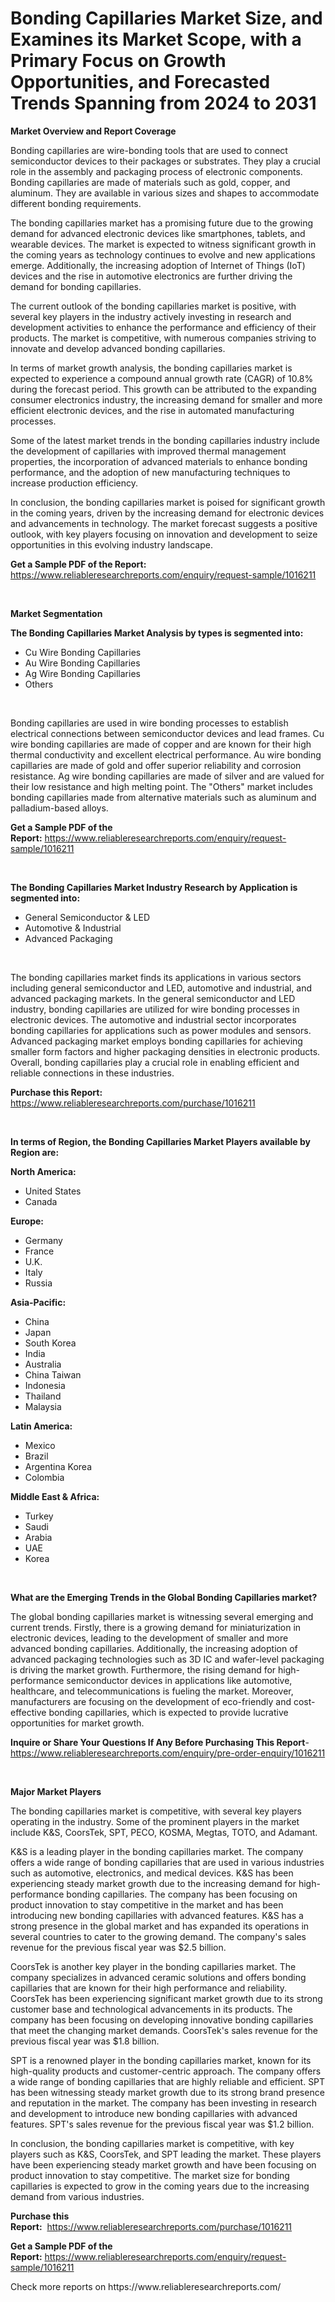 <p><h1>Bonding Capillaries Market Size, and Examines its Market Scope, with a Primary Focus on Growth Opportunities, and Forecasted Trends Spanning from 2024 to 2031</h1></p><p><strong>Market Overview and Report Coverage</strong></p>
<p><p>Bonding capillaries are wire-bonding tools that are used to connect semiconductor devices to their packages or substrates. They play a crucial role in the assembly and packaging process of electronic components. Bonding capillaries are made of materials such as gold, copper, and aluminum. They are available in various sizes and shapes to accommodate different bonding requirements.</p><p>The bonding capillaries market has a promising future due to the growing demand for advanced electronic devices like smartphones, tablets, and wearable devices. The market is expected to witness significant growth in the coming years as technology continues to evolve and new applications emerge. Additionally, the increasing adoption of Internet of Things (IoT) devices and the rise in automotive electronics are further driving the demand for bonding capillaries.</p><p>The current outlook of the bonding capillaries market is positive, with several key players in the industry actively investing in research and development activities to enhance the performance and efficiency of their products. The market is competitive, with numerous companies striving to innovate and develop advanced bonding capillaries.</p><p>In terms of market growth analysis, the bonding capillaries market is expected to experience a compound annual growth rate (CAGR) of 10.8% during the forecast period. This growth can be attributed to the expanding consumer electronics industry, the increasing demand for smaller and more efficient electronic devices, and the rise in automated manufacturing processes.</p><p>Some of the latest market trends in the bonding capillaries industry include the development of capillaries with improved thermal management properties, the incorporation of advanced materials to enhance bonding performance, and the adoption of new manufacturing techniques to increase production efficiency.</p><p>In conclusion, the bonding capillaries market is poised for significant growth in the coming years, driven by the increasing demand for electronic devices and advancements in technology. The market forecast suggests a positive outlook, with key players focusing on innovation and development to seize opportunities in this evolving industry landscape.</p></p>
<p><strong>Get a Sample PDF of the Report:</strong> <a href="https://www.reliableresearchreports.com/enquiry/request-sample/1016211">https://www.reliableresearchreports.com/enquiry/request-sample/1016211</a></p>
<p>&nbsp;</p>
<p><strong>Market Segmentation</strong></p>
<p><strong>The Bonding Capillaries Market Analysis by types is segmented into:</strong></p>
<p><ul><li>Cu Wire Bonding Capillaries</li><li>Au Wire Bonding Capillaries</li><li>Ag Wire Bonding Capillaries</li><li>Others</li></ul></p>
<p>&nbsp;</p>
<p><p>Bonding capillaries are used in wire bonding processes to establish electrical connections between semiconductor devices and lead frames. Cu wire bonding capillaries are made of copper and are known for their high thermal conductivity and excellent electrical performance. Au wire bonding capillaries are made of gold and offer superior reliability and corrosion resistance. Ag wire bonding capillaries are made of silver and are valued for their low resistance and high melting point. The "Others" market includes bonding capillaries made from alternative materials such as aluminum and palladium-based alloys.</p></p>
<p><strong>Get a Sample PDF of the Report:</strong>&nbsp;<a href="https://www.reliableresearchreports.com/enquiry/request-sample/1016211">https://www.reliableresearchreports.com/enquiry/request-sample/1016211</a></p>
<p>&nbsp;</p>
<p><strong>The Bonding Capillaries Market Industry Research by Application is segmented into:</strong></p>
<p><ul><li>General Semiconductor & LED</li><li>Automotive & Industrial</li><li>Advanced Packaging</li></ul></p>
<p>&nbsp;</p>
<p><p>The bonding capillaries market finds its applications in various sectors including general semiconductor and LED, automotive and industrial, and advanced packaging markets. In the general semiconductor and LED industry, bonding capillaries are utilized for wire bonding processes in electronic devices. The automotive and industrial sector incorporates bonding capillaries for applications such as power modules and sensors. Advanced packaging market employs bonding capillaries for achieving smaller form factors and higher packaging densities in electronic products. Overall, bonding capillaries play a crucial role in enabling efficient and reliable connections in these industries.</p></p>
<p><strong>Purchase this Report:</strong>&nbsp; <a href="https://www.reliableresearchreports.com/purchase/1016211">https://www.reliableresearchreports.com/purchase/1016211</a></p>
<p>&nbsp;</p>
<p><strong>In terms of Region, the Bonding Capillaries Market Players available by Region are:</strong></p>
<p>
    <p> <strong> North America: </strong>
        <ul>
            <li>United States</li>
            <li>Canada</li>
        </ul>
        </p> 
    <p> <strong> Europe: </strong>
        <ul>
            <li>Germany</li>
            <li>France</li>
            <li>U.K.</li>
            <li>Italy</li>
            <li>Russia</li>
        </ul>
        </p> 
    <p> <strong> Asia-Pacific: </strong>
        <ul>
            <li>China</li>
            <li>Japan</li>
            <li>South Korea</li>
            <li>India</li>
            <li>Australia</li>
            <li>China Taiwan</li>
            <li>Indonesia</li>
            <li>Thailand</li>
            <li>Malaysia</li>
        </ul>
        </p> 
    <p> <strong> Latin America: </strong>
        <ul>
            <li>Mexico</li>
            <li>Brazil</li>
            <li>Argentina Korea</li>
            <li>Colombia</li>
        </ul>
        </p> 
    <p> <strong> Middle East & Africa: </strong>
        <ul>
            <li>Turkey</li>
            <li>Saudi</li>
            <li>Arabia</li>
            <li>UAE</li>
            <li>Korea</li>
        </ul>
    </p>
    </p>
<p>&nbsp;</p>
<p><strong>What are the Emerging Trends in the Global Bonding Capillaries market?</strong></p>
<p><p>The global bonding capillaries market is witnessing several emerging and current trends. Firstly, there is a growing demand for miniaturization in electronic devices, leading to the development of smaller and more advanced bonding capillaries. Additionally, the increasing adoption of advanced packaging technologies such as 3D IC and wafer-level packaging is driving the market growth. Furthermore, the rising demand for high-performance semiconductor devices in applications like automotive, healthcare, and telecommunications is fueling the market. Moreover, manufacturers are focusing on the development of eco-friendly and cost-effective bonding capillaries, which is expected to provide lucrative opportunities for market growth.</p></p>
<p><strong>Inquire or Share Your Questions If Any Before Purchasing This Report</strong>- <a href="https://www.reliableresearchreports.com/enquiry/pre-order-enquiry/1016211">https://www.reliableresearchreports.com/enquiry/pre-order-enquiry/1016211</a></p>
<p>&nbsp;</p>
<p><strong>Major Market Players</strong></p>
<p><p>The bonding capillaries market is competitive, with several key players operating in the industry. Some of the prominent players in the market include K&S, CoorsTek, SPT, PECO, KOSMA, Megtas, TOTO, and Adamant. </p><p>K&S is a leading player in the bonding capillaries market. The company offers a wide range of bonding capillaries that are used in various industries such as automotive, electronics, and medical devices. K&S has been experiencing steady market growth due to the increasing demand for high-performance bonding capillaries. The company has been focusing on product innovation to stay competitive in the market and has been introducing new bonding capillaries with advanced features. K&S has a strong presence in the global market and has expanded its operations in several countries to cater to the growing demand. The company's sales revenue for the previous fiscal year was $2.5 billion.</p><p>CoorsTek is another key player in the bonding capillaries market. The company specializes in advanced ceramic solutions and offers bonding capillaries that are known for their high performance and reliability. CoorsTek has been experiencing significant market growth due to its strong customer base and technological advancements in its products. The company has been focusing on developing innovative bonding capillaries that meet the changing market demands. CoorsTek's sales revenue for the previous fiscal year was $1.8 billion.</p><p>SPT is a renowned player in the bonding capillaries market, known for its high-quality products and customer-centric approach. The company offers a wide range of bonding capillaries that are highly reliable and efficient. SPT has been witnessing steady market growth due to its strong brand presence and reputation in the market. The company has been investing in research and development to introduce new bonding capillaries with advanced features. SPT's sales revenue for the previous fiscal year was $1.2 billion.</p><p>In conclusion, the bonding capillaries market is competitive, with key players such as K&S, CoorsTek, and SPT leading the market. These players have been experiencing steady market growth and have been focusing on product innovation to stay competitive. The market size for bonding capillaries is expected to grow in the coming years due to the increasing demand from various industries.</p></p>
<p><strong>Purchase this Report:</strong>&nbsp;&nbsp;<a href="https://www.reliableresearchreports.com/purchase/1016211">https://www.reliableresearchreports.com/purchase/1016211</a></p>
<p></p>
<p><strong>Get a Sample PDF of the Report:</strong>&nbsp;<a href="https://www.reliableresearchreports.com/enquiry/request-sample/1016211">https://www.reliableresearchreports.com/enquiry/request-sample/1016211</a></p>
<p>Check more reports on https://www.reliableresearchreports.com/</p>